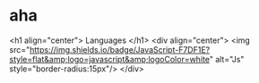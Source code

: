 # aha
&lt;h1 align="center">     Languages &lt;/h1> &lt;div align="center">     &lt;img src="https://img.shields.io/badge/JavaScript-F7DF1E?style=flat&amp;logo=javascript&amp;logoColor=white" alt="Js" style="border-radius:15px"/>   &lt;/div>
